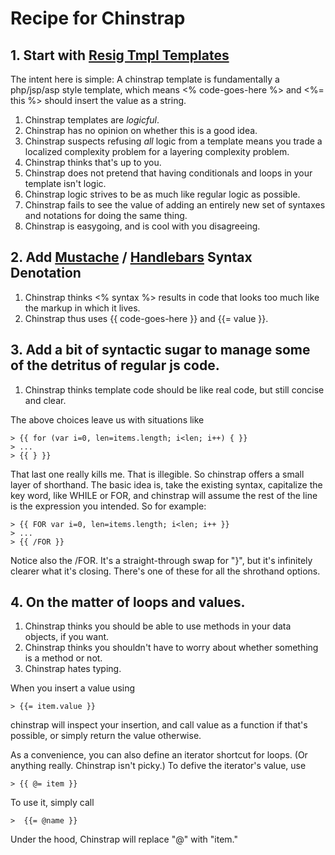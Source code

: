 Recipe for Chinstrap
====================

## 1. Start with [Resig Tmpl Templates](http://ejohn.org/blog/javascript-micro-templating/)

The intent here is simple: A chinstrap template is fundamentally a php/jsp/asp style template, which means <% code-goes-here %> and <%= this %> should insert the value as a string. 

  1. Chinstrap templates are _logicful_.
  2. Chinstrap has no opinion on whether this is a good idea.
  3. Chinstrap suspects refusing _all_ logic from a template means you trade a localized complexity problem for a layering complexity problem.
  4. Chinstrap thinks that's up to you.
  5. Chinstrap does not pretend that having conditionals and loops in your template isn't logic.
  6. Chinstrap logic strives to be as much like regular logic as possible.
  7. Chinstrap fails to see the value of adding an entirely new set of syntaxes and notations for doing the same thing.
  8. Chinstrap is easygoing, and is cool with you disagreeing.

## 2. Add [Mustache](http://mustache.github.io/) / [Handlebars](http://handlebarsjs.com/) Syntax Denotation

  1. Chinstrap thinks <% syntax %> results in code that looks too much like the markup in which it lives.
  2. Chinstrap thus uses {{ code-goes-here }} and {{= value }}.

## 3. Add a bit of syntactic sugar to manage some of the detritus of regular js code.

  1. Chinstrap thinks template code should be like real code, but still concise and clear.

The above choices leave us with situations like

  	> {{ for (var i=0, len=items.length; i<len; i++) { }}
	> ...
	> {{ } }}

That last one really kills me. That is illegible. So chinstrap offers a small layer of shorthand. The basic idea is, take the existing syntax, capitalize the key word, like WHILE or FOR, and chinstrap will assume the rest of the line is the expression you intended. So for example:

    > {{ FOR var i=0, len=items.length; i<len; i++ }}
	> ...
	> {{ /FOR }}

Notice also the /FOR. It's a straight-through swap for "}", but it's infinitely clearer what it's closing. There's one of these for all the shrothand options.

## 4. On the matter of loops and values.

  1. Chinstrap thinks you should be able to use methods in your data objects, if you want.
  2. Chinstrap thinks you shouldn't have to worry about whether something is a method or not.
  3. Chinstrap hates typing.

When you insert a value using 

 	> {{= item.value }}

chinstrap will inspect your insertion, and call value as a function if that's possible, or simply return the value otherwise.

 As a convenience, you can also define an iterator shortcut for loops. (Or anything really. Chinstrap isn't picky.) To defive the iterator's value, use

	> {{ @= item }}

To use it, simply call

	>  {{= @name }}

Under the hood, Chinstrap will replace "@" with "item."

